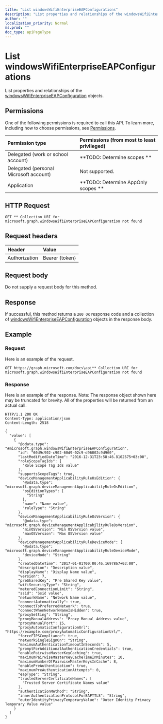 ```yaml
---
title: "List windowsWifiEnterpriseEAPConfigurations"
description: "List properties and relationships of the windowsWifiEnterpriseEAPConfiguration objects."
author: ""
localization_priority: Normal
ms.prod: ""
doc_type: apiPageType
---
```


# List windowsWifiEnterpriseEAPConfigurations

List properties and relationships of the [windowsWifiEnterpriseEAPConfiguration](../resources/windowswifienterpriseeapconfiguration.md) objects.

## Permissions
One of the following permissions is required to call this API. To learn more, including how to choose permissions, see [Permissions](/concepts/permissions-reference.md).

|Permission type|Permissions (from most to least privileged)|
|:---|:---|
|Delegated (work or school account)|**TODO: Determine scopes **|
|Delegated (personal Microsoft account)|Not supported.|
|Application|**TODO: Determine AppOnly scopes **|

## HTTP Request
<!-- {
  "blockType": "ignored"
}
-->
``` http
GET ** Collection URI for microsoft.graph.windowsWifiEnterpriseEAPConfiguration not found
```

## Request headers
|Header|Value|
|:---|:---|
|Authorization|Bearer {token}|

## Request body
Do not supply a request body for this method.

## Response
If successful, this method returns a `200 OK` response code and a collection of [windowsWifiEnterpriseEAPConfiguration](../resources/windowswifienterpriseeapconfiguration.md) objects in the response body.

## Example

### Request
Here is an example of the request.
<!-- {
  "blockType": "request",
  "name": "get_windowswifienterpriseeapconfiguration"
}
-->
``` http
GET https://graph.microsoft.com/docs\api** Collection URI for microsoft.graph.windowsWifiEnterpriseEAPConfiguration not found
```

### Response
Here is an example of the response. Note: The response object shown here may be truncated for brevity. All of the properties will be returned from an actual call.
<!-- {
  "blockType": "response",
  "truncated": true,
  "@odata.type": "collection(microsoft.graph.windowswifienterpriseeapconfiguration)"
}
-->
``` http
HTTP/1.1 200 OK
Content-Type: application/json
Content-Length: 2518

{
  "value": [
    {
      "@odata.type": "#microsoft.graph.windowsWifiEnterpriseEAPConfiguration",
      "id": "60d9c902-c902-60d9-02c9-d96002c9d960",
      "lastModifiedDateTime": "2016-12-31T23:58:46.8102575+03:00",
      "roleScopeTagIds": [
        "Role Scope Tag Ids value"
      ],
      "supportsScopeTags": true,
      "deviceManagementApplicabilityRuleOsEdition": {
        "@odata.type": "microsoft.graph.deviceManagementApplicabilityRuleOsEdition",
        "osEditionTypes": [
          "String"
        ],
        "name": "Name value",
        "ruleType": "String"
      },
      "deviceManagementApplicabilityRuleOsVersion": {
        "@odata.type": "microsoft.graph.deviceManagementApplicabilityRuleOsVersion",
        "minOSVersion": "Min OSVersion value",
        "maxOSVersion": "Max OSVersion value"
      },
      "deviceManagementApplicabilityRuleDeviceMode": {
        "@odata.type": "microsoft.graph.deviceManagementApplicabilityRuleDeviceMode",
        "deviceMode": "String"
      },
      "createdDateTime": "2017-01-01T00:00:46.1697867+03:00",
      "description": "Description value",
      "displayName": "Display Name value",
      "version": 7,
      "preSharedKey": "Pre Shared Key value",
      "wifiSecurityType": "String",
      "meteredConnectionLimit": "String",
      "ssid": "Ssid value",
      "networkName": "Network Name value",
      "connectAutomatically": true,
      "connectToPreferredNetwork": true,
      "connectWhenNetworkNameIsHidden": true,
      "proxySetting": "String",
      "proxyManualAddress": "Proxy Manual Address value",
      "proxyManualPort": 15,
      "proxyAutomaticConfigurationUrl": "https://example.com/proxyAutomaticConfigurationUrl/",
      "forceFIPSCompliance": true,
      "networkSingleSignOn": "String",
      "maximumAuthenticationTimeoutInSeconds": 5,
      "promptForAdditionalAuthenticationCredentials": true,
      "enablePairwiseMasterKeyCaching": true,
      "maximumPairwiseMasterKeyCacheTimeInMinutes": 10,
      "maximumNumberOfPairwiseMasterKeysInCache": 8,
      "enablePreAuthentication": true,
      "maximumPreAuthenticationAttempts": 0,
      "eapType": "String",
      "trustedServerCertificateNames": [
        "Trusted Server Certificate Names value"
      ],
      "authenticationMethod": "String",
      "innerAuthenticationProtocolForEAPTTLS": "String",
      "outerIdentityPrivacyTemporaryValue": "Outer Identity Privacy Temporary Value value"
    }
  ]
}
```

